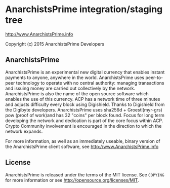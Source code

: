 AnarchistsPrime integration/staging tree
================================

http://www.AnarchistsPrime.info

Copyright (c) 2015 AnarchistsPrime Developers

AnarchistsPrime
----------------

AnarchistsPrime is an experimental new digital currency that enables instant payments to
anyone, anywhere in the world. AnarchistsPrime uses peer-to-peer technology to operate
with no central authority: managing transactions and issuing money are carried
out collectively by the network. AnarchistsPrime is also the name of the open source
software which enables the use of this currency.
ACP has a network time of three minutes and adjusts difficulty every block using Digishield.
Thanks to Digishield from the Digibyte developers.
AnarchistsPrime uses sha256d + Groestl(myr-grs) pow (proof of work)and has 32 "coins" per block found.
Focus for long term developing the network and dedication is part of the core focus within ACP.
Crypto Community involvement is encouraged in the direction to which the network expands. 

For more information, as well as an immediately useable, binary version of
the AnarchistsPrime client software, see http://www.AnarchistsPrime.info

License
-------

AnarchistsPrime is released under the terms of the MIT license. See `COPYING` for more
information or see http://opensource.org/licenses/MIT.

